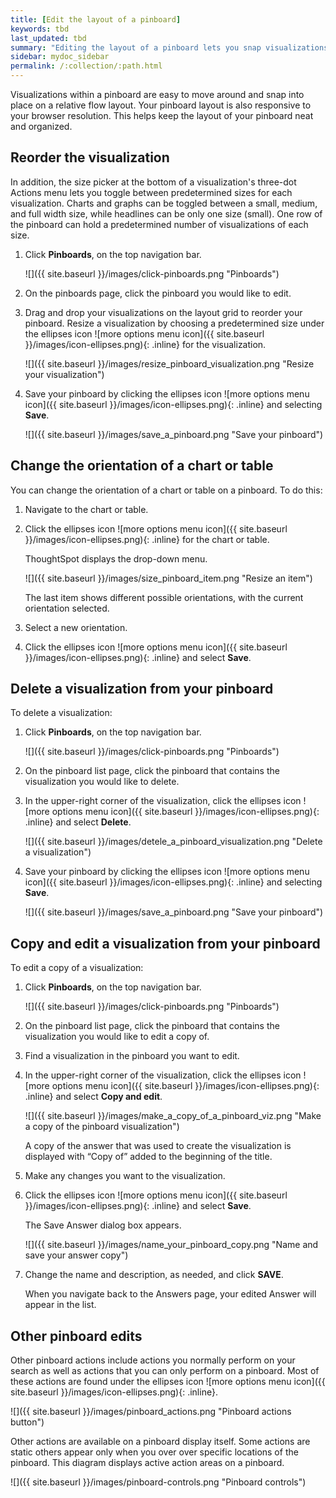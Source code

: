 ```yaml
---
title: [Edit the layout of a pinboard]
keywords: tbd
last_updated: tbd
summary: "Editing the layout of a pinboard lets you snap visualizations into place, choose between set visualization sizes, and reset your layout."
sidebar: mydoc_sidebar
permalink: /:collection/:path.html
---
```

Visualizations within a pinboard are easy to move around and snap into place on a relative flow layout. Your pinboard layout is also responsive to your browser resolution. This helps keep the layout of your pinboard neat and organized.

## Reorder the visualization

In addition, the size picker at the bottom of a visualization's three-dot Actions menu lets you toggle between predetermined sizes for each visualization. Charts and graphs can be toggled between a small, medium, and full width size, while headlines can be only one size (small). One row of the pinboard can hold a predetermined number of visualizations of each size.

1. Click **Pinboards**, on the top navigation bar.

     ![]({{ site.baseurl }}/images/click-pinboards.png "Pinboards")

2. On the pinboards page, click the pinboard you would like to edit.
3. Drag and drop your visualizations on the layout grid to reorder your pinboard. Resize a visualization by choosing a predetermined size under the ellipses icon ![more options menu icon]({{ site.baseurl }}/images/icon-ellipses.png){: .inline} for the visualization.

     ![]({{ site.baseurl }}/images/resize_pinboard_visualization.png "Resize your visualization")

4. Save your pinboard by clicking the ellipses icon ![more options menu icon]({{ site.baseurl }}/images/icon-ellipses.png){: .inline} and selecting **Save**.

     ![]({{ site.baseurl }}/images/save_a_pinboard.png "Save your pinboard")

## Change the orientation of a chart or table

You can change the orientation of a chart or table on a pinboard. To do this:

1. Navigate to the chart or table.
2. Click the ellipses icon ![more options menu icon]({{ site.baseurl }}/images/icon-ellipses.png){: .inline} for the chart or table.

   ThoughtSpot displays the drop-down menu.

   ![]({{ site.baseurl }}/images/size_pinboard_item.png "Resize an item")

   The last item shows different possible orientations, with the current orientation selected.

3. Select a new orientation.
4. Click the ellipses icon ![more options menu icon]({{ site.baseurl }}/images/icon-ellipses.png){: .inline} and select **Save**.

## Delete a visualization from your pinboard

To delete a visualization:

1. Click **Pinboards**, on the top navigation bar.

     ![]({{ site.baseurl }}/images/click-pinboards.png "Pinboards")

2. On the pinboard list page, click the pinboard that contains the visualization you would like to delete.
3. In the upper-right corner of the visualization, click the ellipses icon ![more options menu icon]({{ site.baseurl }}/images/icon-ellipses.png){: .inline} and select **Delete**.

     ![]({{ site.baseurl }}/images/detele_a_pinboard_visualization.png "Delete a visualization")

4. Save your pinboard by clicking the ellipses icon ![more options menu icon]({{ site.baseurl }}/images/icon-ellipses.png){: .inline} and selecting **Save**.

     ![]({{ site.baseurl }}/images/save_a_pinboard.png "Save your pinboard")

## Copy and edit a visualization from your pinboard

To edit a copy of a visualization:

1. Click **Pinboards**, on the top navigation bar.

   ![]({{ site.baseurl }}/images/click-pinboards.png "Pinboards")

2. On the pinboard list page, click the pinboard that contains the visualization you would like to edit a copy of.

3. Find a visualization in the pinboard you want to edit.

4. In the upper-right corner of the visualization, click the ellipses icon ![more options menu icon]({{ site.baseurl }}/images/icon-ellipses.png){: .inline} and select **Copy and edit**.

   ![]({{ site.baseurl }}/images/make_a_copy_of_a_pinboard_viz.png "Make a copy of the pinboard visualization")

   A copy of the answer that was used to create the visualization is displayed with “Copy of” added to the beginning of the title.

5. Make any changes you want to the visualization.

6. Click the ellipses icon ![more options menu icon]({{ site.baseurl }}/images/icon-ellipses.png){: .inline} and select **Save**.

   The Save Answer dialog box appears.

   ![]({{ site.baseurl }}/images/name_your_pinboard_copy.png "Name and save your answer copy")

7. Change the name and description, as needed, and click **SAVE**.

   When you navigate back to the Answers page, your edited Answer will appear in the list.

## Other pinboard edits

Other pinboard actions include actions you normally perform on your search as
well as actions that you can only perform on a pinboard. Most of these actions
are found under the ellipses icon ![more options menu icon]({{ site.baseurl }}/images/icon-ellipses.png){: .inline}.

![]({{ site.baseurl }}/images/pinboard_actions.png "Pinboard actions button")

Other actions are available on a pinboard display itself. Some actions are
static others appear only when you over over specific locations of the pinboard.
This diagram displays active action areas on a pinboard.

![]({{ site.baseurl }}/images/pinboard-controls.png "Pinboard controls")
